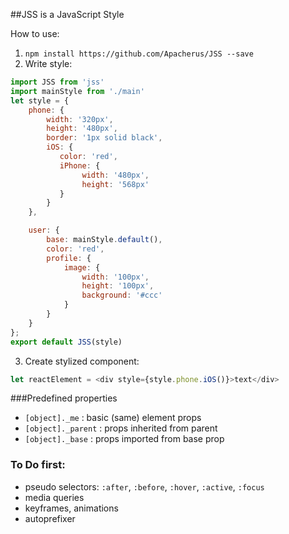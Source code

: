 ##JSS is a JavaScript Style

How to use:

1. `npm install https://github.com/Apacherus/JSS --save`
2. Write style:

```js
import JSS from 'jss'
import mainStyle from './main'
let style = {
    phone: {
        width: '320px',
        height: '480px',
        border: '1px solid black',
        iOS: {
           color: 'red',
           iPhone: {
                width: '480px',
                height: '568px'
           }
        }
    },

    user: {
        base: mainStyle.default(),
        color: 'red',
        profile: {
            image: {
                width: '100px',
                height: '100px',
                background: '#ccc'
            }
        }
    }
};
export default JSS(style)
```

3. Create stylized component:
```js
let reactElement = <div style={style.phone.iOS()}>text</div>
```

###Predefined properties
- `[object]._me` : basic (same) element props
- `[object]._parent` : props inherited from parent
- `[object]._base` : props imported from base prop

### To Do first:
- pseudo selectors: `:after`, `:before`, `:hover`, `:active`, `:focus`
- media queries
- keyframes, animations
- autoprefixer